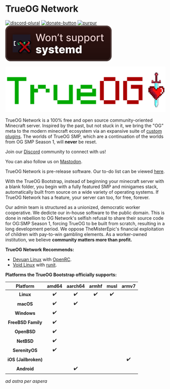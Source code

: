 # TrueOG Network

[![discord-plural](https://cdn.jsdelivr.net/npm/@intergrav/devins-badges@3/assets/cozy/social/discord-plural_vector.svg)](https://discord.gg/ma9pMYpBU6)
<a href="https://store.trueog.net/"><img alt="donate-button" src="https://cdn.jsdelivr.net/npm/@intergrav/devins-badges@3/assets/cozy/donate/generic-plural_vector.svg"></a>
<a href="https://github.com/PurpurMC/Purpur"><img alt="purpur" height="56" src="https://cdn.jsdelivr.net/npm/@intergrav/devins-badges@3/assets/cozy/supported/purpur_vector.svg"></a>
[![NoSystemD](https://raw.githubusercontent.com/true-og/website/main/assets/images/logos/nossytemd.svg)](https://nosystemd.org/)

![Icon](https://github.com/true-og/website/blob/main/assets/images/logos/Logo-Alternate-Transparent.png)

TrueOG Network is a 100% free and open source community-oriented Minecraft server. Inspired by the past, but not stuck in it, we bring the "OG" meta to the modern minecraft ecosystem via an expansive suite of [custom plugins](https://github.com/true-og/OG-Suite). The worlds of TrueOG SMP, which are a continuation of the worlds from OG SMP Season 1, will **never** be reset.

Join our [Discord](https://discord.gg/ma9pMYpBU6) community to connect with us!

You can also follow us on <a rel="me" href="https://mastodon.gamedev.place/@trueog">Mastodon</a>.

TrueOG Network is pre-release software. Our to-do list can be viewed [here](https://true-og.net/todo-list).

With the TrueOG Bootstrap, instead of beginning your minecraft server with a blank folder, you begin with a fully featured SMP and minigames stack, automatically built from source on a wide variety of operating systems. If TrueOG Network has a feature, your server can too, for free, forever.

Our admin team is structured as a unionized, democratic worker cooperative. We dedicte our in-house software to the public domain. This is done in rebellion to OG Network's selfish refusal to share their source code for OG:SMP Season 1, forcing TrueOG to be built from scratch, resulting in a long development period. We oppose TheMisterEpic's financial exploitation of children with pay-to-win gambling elements. As a worker-owned institution, we believe **community matters more than profit.**

**TrueOG Network Recommends:**

- [Devuan Linux](https://devuan.org/) with [OpenRC](https://itsfoss.community/t/switching-init-systems-in-devuan/11819).
- [Void Linux](https://voidlinux.org/) with [runit](https://docs.voidlinux.org/config/services/index.html).

**Platforms the TrueOG Bootstrap officially supports:**

| Platform             | amd64               | aarch64              | armhf                | musl                 | armv7               |
|:--------------------:|:-------------------:|:--------------------:|:--------------------:|:--------------------:|:-------------------:|
| **Linux**            | :heavy_check_mark:  | :heavy_check_mark:   | :heavy_check_mark:   | :heavy_check_mark:   |                     |
| **macOS**            | :heavy_check_mark:  | :heavy_check_mark:   |                      |                      |                     |
| **Windows**          | :heavy_check_mark:  |                      |                      |                      |                     |
| **FreeBSD Family**   | :heavy_check_mark:  |                      |                      |                      |                     |
| **OpenBSD**          | :heavy_check_mark:  |                      |                      |                      |                     |
| **NetBSD**           | :heavy_check_mark:  |                      |                      |                      |                     |
| **SerenityOS**       | :heavy_check_mark:  |                      |                      |                      |                     |
| **iOS (Jailbroken)** |                     |                      |                      |                      | :heavy_check_mark:  |
| **Android**          |                     | :heavy_check_mark:   |                      |                      |                     |


*ad astra per aspera*

